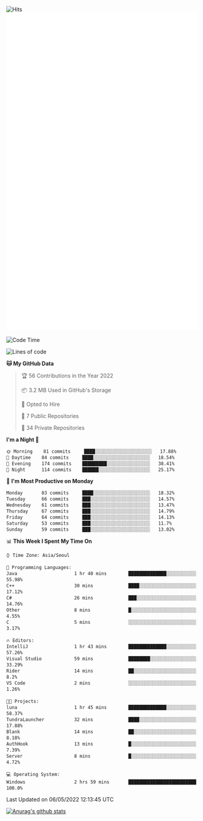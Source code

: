 ![Hits](https://hits.seeyoufarm.com/api/count/incr/badge.svg?url=https%3A%2F%2Fgithub.com%2Fkokose1234&count_bg=%2379C83D&title_bg=%23555555&icon=apple.svg&icon_color=%23E7E7E7&title=hits&edge_flat=false)
<br/>
![Metrics](https://github.com/kokose1234/kokose1234/blob/main/github-metrics.svg)

<!--START_SECTION:waka-->
![Code Time](http://img.shields.io/badge/Code%20Time-631%20hrs%2050%20mins-blue)

![Lines of code](https://img.shields.io/badge/From%20Hello%20World%20I%27ve%20Written-2%20Million%20lines%20of%20code-blue)

**🐱 My GitHub Data** 

> 🏆 56 Contributions in the Year 2022
 > 
> 📦 3.2 MB Used in GitHub's Storage 
 > 
> 💼 Opted to Hire
 > 
> 📜 7 Public Repositories 
 > 
> 🔑 34 Private Repositories  
 > 
**I'm a Night 🦉** 

```text
🌞 Morning    81 commits     ████░░░░░░░░░░░░░░░░░░░░░   17.88% 
🌆 Daytime    84 commits     ████░░░░░░░░░░░░░░░░░░░░░   18.54% 
🌃 Evening    174 commits    █████████░░░░░░░░░░░░░░░░   38.41% 
🌙 Night      114 commits    ██████░░░░░░░░░░░░░░░░░░░   25.17%

```
📅 **I'm Most Productive on Monday** 

```text
Monday       83 commits     ████░░░░░░░░░░░░░░░░░░░░░   18.32% 
Tuesday      66 commits     ███░░░░░░░░░░░░░░░░░░░░░░   14.57% 
Wednesday    61 commits     ███░░░░░░░░░░░░░░░░░░░░░░   13.47% 
Thursday     67 commits     ███░░░░░░░░░░░░░░░░░░░░░░   14.79% 
Friday       64 commits     ███░░░░░░░░░░░░░░░░░░░░░░   14.13% 
Saturday     53 commits     ███░░░░░░░░░░░░░░░░░░░░░░   11.7% 
Sunday       59 commits     ███░░░░░░░░░░░░░░░░░░░░░░   13.02%

```


📊 **This Week I Spent My Time On** 

```text
⌚︎ Time Zone: Asia/Seoul

💬 Programming Languages: 
Java                     1 hr 40 mins        ██████████████░░░░░░░░░░░   55.98% 
C++                      30 mins             ████░░░░░░░░░░░░░░░░░░░░░   17.12% 
C#                       26 mins             ███░░░░░░░░░░░░░░░░░░░░░░   14.76% 
Other                    8 mins              █░░░░░░░░░░░░░░░░░░░░░░░░   4.55% 
C                        5 mins              ░░░░░░░░░░░░░░░░░░░░░░░░░   3.17%

🔥 Editors: 
IntelliJ                 1 hr 43 mins        ██████████████░░░░░░░░░░░   57.26% 
Visual Studio            59 mins             ████████░░░░░░░░░░░░░░░░░   33.29% 
Rider                    14 mins             ██░░░░░░░░░░░░░░░░░░░░░░░   8.2% 
VS Code                  2 mins              ░░░░░░░░░░░░░░░░░░░░░░░░░   1.26%

🐱‍💻 Projects: 
luna                     1 hr 45 mins        ██████████████░░░░░░░░░░░   58.37% 
TundraLauncher           32 mins             ████░░░░░░░░░░░░░░░░░░░░░   17.88% 
Blank                    14 mins             ██░░░░░░░░░░░░░░░░░░░░░░░   8.18% 
AuthHook                 13 mins             █░░░░░░░░░░░░░░░░░░░░░░░░   7.39% 
Server                   8 mins              █░░░░░░░░░░░░░░░░░░░░░░░░   4.72%

💻 Operating System: 
Windows                  2 hrs 59 mins       █████████████████████████   100.0%

```


 Last Updated on 06/05/2022 12:13:45 UTC
<!--END_SECTION:waka-->

[![Anurag's github stats](https://github-readme-stats.vercel.app/api?username=kokose1234&theme=dracula)](https://github.com/anuraghazra/github-readme-stats)



	
